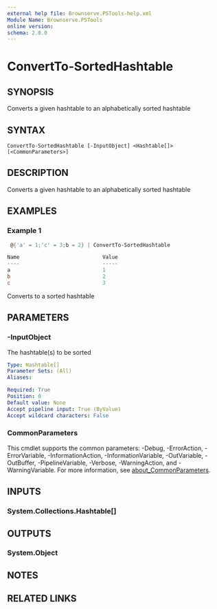 ```yaml
---
external help file: Brownserve.PSTools-help.xml
Module Name: Brownserve.PSTools
online version:
schema: 2.0.0
---
```


# ConvertTo-SortedHashtable

## SYNOPSIS
Converts a given hashtable to an alphabetically sorted hashtable

## SYNTAX

```
ConvertTo-SortedHashtable [-InputObject] <Hashtable[]> [<CommonParameters>]
```

## DESCRIPTION
Converts a given hashtable to an alphabetically sorted hashtable

## EXAMPLES

### Example 1
```powershell
 @{'a' = 1;'c' = 3;b = 2} | ConvertTo-SortedHashtable

Name                           Value
----                           -----
a                              1
b                              2
c                              3
```

Converts to a sorted hashtable

## PARAMETERS

### -InputObject
The hashtable(s) to be sorted

```yaml
Type: Hashtable[]
Parameter Sets: (All)
Aliases:

Required: True
Position: 0
Default value: None
Accept pipeline input: True (ByValue)
Accept wildcard characters: False
```

### CommonParameters
This cmdlet supports the common parameters: -Debug, -ErrorAction, -ErrorVariable, -InformationAction, -InformationVariable, -OutVariable, -OutBuffer, -PipelineVariable, -Verbose, -WarningAction, and -WarningVariable. For more information, see [about_CommonParameters](http://go.microsoft.com/fwlink/?LinkID=113216).

## INPUTS

### System.Collections.Hashtable[]

## OUTPUTS

### System.Object
## NOTES

## RELATED LINKS
